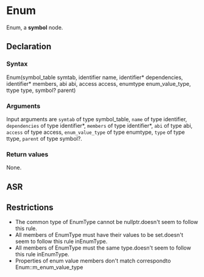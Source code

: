 <!-- This is an automatically generated file. Do not edit it manually. -->

# Enum

Enum, a **symbol** node.

## Declaration

### Syntax

Enum(symbol_table symtab, identifier name, identifier* dependencies, identifier* members, abi abi, access access, enumtype enum_value_type, ttype type, symbol? parent)

### Arguments
Input arguments are `symtab` of type symbol_table, `name` of type identifier, `dependencies` of type identifier*, `members` of type identifier*, `abi` of type abi, `access` of type access, `enum_value_type` of type enumtype, `type` of type ttype, `parent` of type symbol?.

### Return values

None.

## ASR

<!-- Generate ASR using pickle. -->

## Restrictions

<!-- Generated from asr_verify.cpp. -->
* The common type of EnumType cannot be nullptr.doesn't seem to follow this rule.
* All members of EnumType must have their values to be set.doesn't seem to follow this rule inEnumType.
* All members of EnumType must the same type.doesn't seem to follow this rule inEnumType.
* Properties of enum value members don't match correspondto Enum::m_enum_value_type